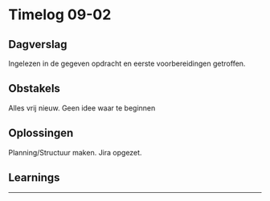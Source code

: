 # Timelog 09-02

## Dagverslag
 
 Ingelezen in de gegeven opdracht en eerste voorbereidingen getroffen.

## Obstakels
 
Alles vrij nieuw. Geen idee waar te beginnen

## Oplossingen
 
Planning/Structuur maken. Jira opgezet.

## Learnings
 
---
